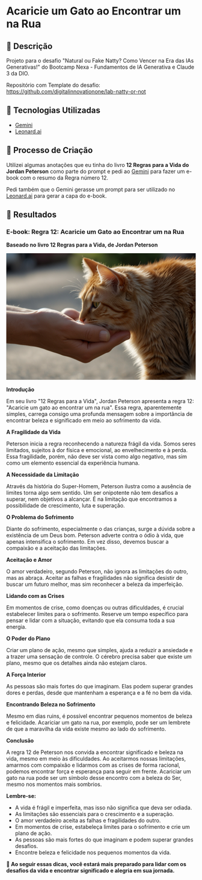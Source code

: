 # Acaricie um Gato ao Encontrar um na Rua

## 📒 Descrição
Projeto para o desafio "Natural ou Fake Natty? Como Vencer na Era das IAs Generativas!" do Bootcamp Nexa - Fundamentos de IA Generativa e Claude 3 da DIO.

Repositório com Template do desafio: https://github.com/digitalinnovationone/lab-natty-or-not

## 🤖 Tecnologias Utilizadas
- [Gemini](https://gemini.google.com/)
- [Leonard.ai](https://app.leonardo.ai/)

## 🧐 Processo de Criação
Utilizei algumas anotações que eu tinha do livro **12 Regras para a Vida do Jordan Peterson** como parte do prompt e pedi ao [Gemini](https://gemini.google.com/) para fazer um e-book com o resumo da Regra número 12.

Pedi também que o Gemini gerasse um prompt para ser utilizado no [Leonard.ai](https://app.leonardo.ai/)  para gerar a capa do e-book.

## 🚀 Resultados
### E-book: Regra 12: Acaricie um Gato ao Encontrar um na Rua
**Baseado no livro 12 Regras para a Vida, de Jordan Peterson**

![Acaricie um Gato ao Encontrar um na Rua](capa.jpg)


**Introdução**

Em seu livro "12 Regras para a Vida", Jordan Peterson apresenta a regra 12: "Acaricie um gato ao encontrar um na rua". Essa regra, aparentemente simples, carrega consigo uma profunda mensagem sobre a importância de encontrar beleza e significado em meio ao sofrimento da vida.

**A Fragilidade da Vida**

Peterson inicia a regra reconhecendo a natureza frágil da vida. Somos seres limitados, sujeitos à dor física e emocional, ao envelhecimento e à perda. Essa fragilidade, porém, não deve ser vista como algo negativo, mas sim como um elemento essencial da experiência humana.

**A Necessidade da Limitação**

Através da história do Super-Homem, Peterson ilustra como a ausência de limites torna algo sem sentido. Um ser onipotente não tem desafios a superar, nem objetivos a alcançar. É na limitação que encontramos a possibilidade de crescimento, luta e superação.

**O Problema do Sofrimento**

Diante do sofrimento, especialmente o das crianças, surge a dúvida sobre a existência de um Deus bom. Peterson adverte contra o ódio à vida, que apenas intensifica o sofrimento. Em vez disso, devemos buscar a compaixão e a aceitação das limitações.

**Aceitação e Amor**

O amor verdadeiro, segundo Peterson, não ignora as limitações do outro, mas as abraça. Aceitar as falhas e fragilidades não significa desistir de buscar um futuro melhor, mas sim reconhecer a beleza da imperfeição.

**Lidando com as Crises**

Em momentos de crise, como doenças ou outras dificuldades, é crucial estabelecer limites para o sofrimento. Reserve um tempo específico para pensar e lidar com a situação, evitando que ela consuma toda a sua energia.

**O Poder do Plano**

Criar um plano de ação, mesmo que simples, ajuda a reduzir a ansiedade e a trazer uma sensação de controle. O cérebro precisa saber que existe um plano, mesmo que os detalhes ainda não estejam claros.

**A Força Interior**

As pessoas são mais fortes do que imaginam. Elas podem superar grandes dores e perdas, desde que mantenham a esperança e a fé no bem da vida.

**Encontrando Beleza no Sofrimento**

Mesmo em dias ruins, é possível encontrar pequenos momentos de beleza e felicidade. Acariciar um gato na rua, por exemplo, pode ser um lembrete de que a maravilha da vida existe mesmo ao lado do sofrimento.

**Conclusão**

A regra 12 de Peterson nos convida a encontrar significado e beleza na vida, mesmo em meio às dificuldades. Ao aceitarmos nossas limitações, amarmos com compaixão e lidarmos com as crises de forma racional, podemos encontrar força e esperança para seguir em frente. Acariciar um gato na rua pode ser um símbolo desse encontro com a beleza do Ser, mesmo nos momentos mais sombrios.

**Lembre-se:**

* A vida é frágil e imperfeita, mas isso não significa que deva ser odiada.
* As limitações são essenciais para o crescimento e a superação.
* O amor verdadeiro aceita as falhas e fragilidades do outro.
* Em momentos de crise, estabeleça limites para o sofrimento e crie um plano de ação.
* As pessoas são mais fortes do que imaginam e podem superar grandes desafios.
* Encontre beleza e felicidade nos pequenos momentos da vida.

**💭 Ao seguir essas dicas, você estará mais preparado para lidar com os desafios da vida e encontrar significado e alegria em sua jornada.**
